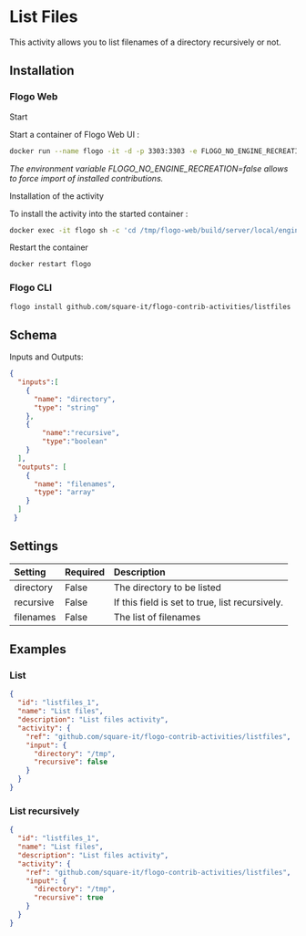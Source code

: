 # List Files
This activity allows you to list filenames of a directory recursively or not.

## Installation
### Flogo Web

Start

Start a container of Flogo Web UI :

```bash
docker run --name flogo -it -d -p 3303:3303 -e FLOGO_NO_ENGINE_RECREATION=false flogo/flogo-docker eula-accept
```
*The environment variable FLOGO_NO_ENGINE_RECREATION=false allows to force import of installed contributions.*

Installation of the activity

To install the activity into the started container :

```bash
docker exec -it flogo sh -c 'cd /tmp/flogo-web/build/server/local/engines/flogo-web && flogo install github.com/square-it/flogo-contrib-activities/listfiles'
```

Restart the container
```bash
docker restart flogo
```

### Flogo CLI
```bash
flogo install github.com/square-it/flogo-contrib-activities/listfiles
```

## Schema
Inputs and Outputs:

```json
{
  "inputs":[
    {
      "name": "directory",
      "type": "string"
    },
    {
	    "name":"recursive",
	    "type":"boolean"
    }
  ],
  "outputs": [
    {
      "name": "filenames",
      "type": "array"
    }
  ]
 }
```
## Settings
| Setting     | Required | Description |
|:------------|:---------|:------------|
| directory   | False    | The directory to be listed |         
| recursive   | False    | If this field is set to true, list recursively. |
| filenames   | False    | The list of filenames |


## Examples
### List

```json
{
  "id": "listfiles_1",
  "name": "List files",
  "description": "List files activity",
  "activity": {
    "ref": "github.com/square-it/flogo-contrib-activities/listfiles",
    "input": {
      "directory": "/tmp",
      "recursive": false
    }
  }
}
```

### List recursively

```json
{
  "id": "listfiles_1",
  "name": "List files",
  "description": "List files activity",
  "activity": {
    "ref": "github.com/square-it/flogo-contrib-activities/listfiles",
    "input": {
      "directory": "/tmp",
      "recursive": true
    }
  }
}
```
